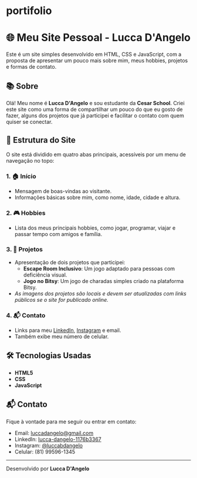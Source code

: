 # portifolio
# 🌐 Meu Site Pessoal - Lucca D'Angelo

Este é um site simples desenvolvido em HTML, CSS e JavaScript, com a proposta de apresentar um pouco mais sobre mim, meus hobbies, projetos e formas de contato.

## 📚 Sobre

Olá! Meu nome é **Lucca D'Angelo** e sou estudante da **Cesar School**. Criei este site como uma forma de compartilhar um pouco do que eu gosto de fazer, alguns dos projetos que já participei e facilitar o contato com quem quiser se conectar.

## 🧭 Estrutura do Site

O site está dividido em quatro abas principais, acessíveis por um menu de navegação no topo:

### 1. 🏠 Início
- Mensagem de boas-vindas ao visitante.
- Informações básicas sobre mim, como nome, idade, cidade e altura.

### 2. 🎮 Hobbies
- Lista dos meus principais hobbies, como jogar, programar, viajar e passar tempo com amigos e família.

### 3. 💼 Projetos
- Apresentação de dois projetos que participei:
  - **Escape Room Inclusivo**: Um jogo adaptado para pessoas com deficiência visual.
  - **Jogo no Bitsy**: Um jogo de charadas simples criado na plataforma Bitsy.
- *As imagens dos projetos são locais e devem ser atualizadas com links públicos se o site for publicado online.*

### 4. 📬 Contato
- Links para meu [LinkedIn](https://www.linkedin.com/in/lucca-dangelo-1176b3367/), [Instagram](https://www.instagram.com/luccabdangelo/) e email.
- Também exibe meu número de celular.

## 🛠 Tecnologias Usadas

- **HTML5**
- **CSS**
- **JavaScript**

## 📬 Contato

Fique à vontade para me seguir ou entrar em contato:

- Email: luccadangelo@gmail.com  
- LinkedIn: [lucca-dangelo-1176b3367](https://www.linkedin.com/in/lucca-dangelo-1176b3367/)  
- Instagram: [@luccabdangelo](https://www.instagram.com/luccabdangelo/)  
- Celular: (81) 99596-1345

---

Desenvolvido por **Lucca D'Angelo**
